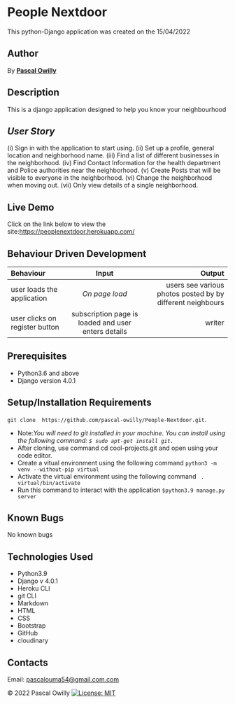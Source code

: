 # People Nextdoor

This python-Django application was created on the 15/04/2022


 ## Author
 By **[Pascal Owilly](https://github.com/Pascal-Owilly)**

## Description
This is a django application designed to help you know your neighbourhood 

## *User Story*

(i) Sign in with the application to start using.
(ii) Set up a profile, general location and neighborhood name.
(iii) Find a list of different businesses in the neighborhood.
(iv) Find Contact Information for the health department and Police authorities near the neighborhood.
(v) Create Posts that will be visible to everyone in the neighborhood.
(vi) Change the neighborhood when moving out.
(vii) Only view details of a single neighborhood.


## Live Demo
Click on the link below to view the site:https://peoplenextdoor.herokuapp.com/


## Behaviour Driven Development
| Behaviour | Input | Output |
| :---------------- | :---------------: | ------------------: |
| user loads the application | *On page load* | users see various photos posted by by different neighbours |
| user clicks on register button | subscription page is loaded and user enters details| writer | User can delete his/her posts | User can update his/her posts| Only authorized users can post to the website|

## Prerequisites
* Python3.6 and above
* Django version 4.0.1


## Setup/Installation Requirements
`git clone  https://github.com/pascal-owilly/People-Nextdoor.git`. 
* Note:<em>You will need to git installed in your machine. You can install using the following command: `$ sudo apt-get install git.`</em>
* After cloning, use command cd cool-projects.git and open using your code editor. 
* Create a vitual environment using the following command `python3 -m venv --without-pip virtual`
* Activate the virtual environment using the following command ` . virtual/bin/activate`
* Run this command  to interact with the application `$python3.9 manage.py server`

## Known Bugs

No known bugs

## Technologies Used
- Python3.9
- Django v 4.0.1
- Heroku CLI
- git CLI
- Markdown
- HTML
- CSS
- Bootstrap
- GitHub
- cloudinary
## Contacts
Email: pascalouma54@gmail.com.com

&#169; 2022 Pascal Owilly
[![License: MIT](https://img.shields.io/badge/License-MIT-yellow.svg)](https://opensource.org/licenses/MIT)
